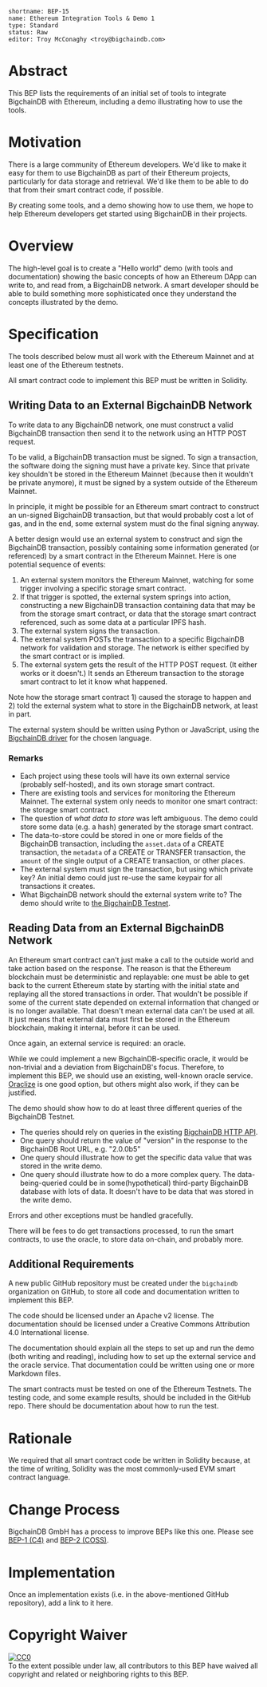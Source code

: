 ```
shortname: BEP-15
name: Ethereum Integration Tools & Demo 1
type: Standard
status: Raw
editor: Troy McConaghy <troy@bigchaindb.com>
```

# Abstract

This BEP lists the requirements of an initial set of tools to integrate BigchainDB with Ethereum, including a demo illustrating how to use the tools.

# Motivation

There is a large community of Ethereum developers. We'd like to make it easy for them to use BigchainDB as part of their Ethereum projects, particularly for data storage and retrieval. We'd like them to be able to do that from their smart contract code, if possible.

By creating some tools, and a demo showing how to use them, we hope to help Ethereum developers get started using BigchainDB in their projects.

# Overview

The high-level goal is to create a "Hello world" demo (with tools and documentation) showing the basic concepts of how an Ethereum DApp can write to, and read from, a BigchainDB network. A smart developer should be able to build something more sophisticated once they understand the concepts illustrated by the demo.

# Specification

The tools described below must all work with the Ethereum Mainnet and at least one of the Ethereum testnets.

All smart contract code to implement this BEP must be written in Solidity.

## Writing Data to an External BigchainDB Network

To write data to any BigchainDB network, one must construct a valid BigchainDB transaction then send it to the network using an HTTP POST request.

To be valid, a BigchainDB transaction must be signed. To sign a transaction, the software doing the signing must have a private key. Since that private key shouldn't be stored in the Ethereum Mainnet (because then it wouldn't be private anymore), it must be signed by a system outside of the Ethereum Mainnet.

In principle, it might be possible for an Ethereum smart contract to construct an un-signed BigchainDB transaction, but that would probably cost a lot of gas, and in the end, some external system must do the final signing anyway.

A better design would use an external system to construct and sign the BigchainDB transaction, possibly containing some information generated (or referenced) by a smart contract in the Ethereum Mainnet. Here is one potential sequence of events:

1. An external system monitors the Ethereum Mainnet, watching for some trigger involving a specific storage smart contract.
1. If that trigger is spotted, the external system springs into action, constructing a new BigchainDB transaction containing data that may be from the storage smart contract, or data that the storage smart contract referenced, such as some data at a particular IPFS hash.
1. The external system signs the transaction.
1. The external system POSTs the transaction to a specific BigchainDB network for validation and storage. The network is either specified by the smart contract or is implied.
1. The external system gets the result of the HTTP POST request. (It either works or it doesn't.) It sends an Ethereum transaction to the storage smart contract to let it know what happened.

Note how the storage smart contract 1) caused the storage to happen and 2) told the external system what to store in the BigchainDB network, at least in part.

The external system should be written using Python or JavaScript, using the [BigchainDB driver](http://docs.bigchaindb.com/projects/server/en/master/drivers-clients/index.html) for the chosen language.

### Remarks

- Each project using these tools will have its own external service (probably self-hosted), and its own storage smart contract.
- There are existing tools and services for monitoring the Ethereum Mainnet. The external system only needs to monitor one smart contract: the storage smart contract.
- The question of _what data to store_ was left ambiguous. The demo could store some data (e.g. a hash) generated by the storage smart contract.
- The data-to-store could be stored in one or more fields of the BigchainDB transaction, including the `asset.data` of a CREATE transaction, the `metadata` of a CREATE or TRANSFER transaction, the `amount` of the single output of a CREATE transaction, or other places.
- The external system must sign the transaction, but using which private key? An initial demo could just re-use the same keypair for all transactions it creates.
- What BigchainDB network should the external system write to? The demo should write to [the BigchainDB Testnet](https://testnet.bigchaindb.com/).

## Reading Data from an External BigchainDB Network

An Ethereum smart contract can't just make a call to the outside world and take action based on the response. The reason is that the Ethereum blockchain must be deterministic and replayable: one must be able to get back to the current Ethereum state by starting with the initial state and replaying all the stored transactions in order. That wouldn't be possible if some of the current state depended on external information that changed or is no longer available. That doesn't mean external data can't be used at all. It just means that external data must first be stored in the Ethereum blockchain, making it internal, before it can be used.

Once again, an external service is required: an oracle.

While we could implement a new BigchainDB-specific oracle, it would be non-trivial and a deviation from BigchainDB's focus. Therefore, to implement this BEP, we should use an existing, well-known oracle service. [Oraclize](https://docs.oraclize.it/) is one good option, but others might also work, if they can be justified.

The demo should show how to do at least three different queries of the BigchainDB Testnet.

- The queries should rely on queries in the existing [BigchainDB HTTP API](http://docs.bigchaindb.com/projects/server/en/master/http-client-server-api.html).
- One query should return the value of "version" in the response to the BigchainDB Root URL, e.g. "2.0.0b5"
- One query should illustrate how to get the specific data value that was stored in the write demo.
- One query should illustrate how to do a more complex query. The data-being-queried could be in some(hypothetical) third-party BigchainDB database with lots of data. It doesn't have to be data that was stored in the write demo.

Errors and other exceptions must be handled gracefully.

There will be fees to do get transactions processed, to run the smart contracts, to use the oracle, to store data on-chain, and probably more.

## Additional Requirements

A new public GitHub repository must be created under the `bigchaindb` organization on GitHub, to store all code and documentation written to implement this BEP.

The code should be licensed under an Apache v2 license. The documentation should be licensed under a Creative Commons Attribution 4.0 International license.

The documentation should explain all the steps to set up and run the demo (both writing and reading), including how to set up the external service and the oracle service. That documentation could be written using one or more Markdown files.

The smart contracts must be tested on one of the Ethereum Testnets. The testing code, and some example results, should be included in the GitHub repo. There should be documentation about how to run the test.

# Rationale

We required that all smart contract code be written in Solidity because, at the time of writing, Solidity was the most commonly-used EVM smart contract language.

# Change Process

BigchainDB GmbH has a process to improve BEPs like this one. Please see [BEP-1 (C4)](../1) and [BEP-2 (COSS)](../2).

# Implementation

Once an implementation exists (i.e. in the above-mentioned GitHub repository), add a link to it here.

# Copyright Waiver

<p xmlns:dct="http://purl.org/dc/terms/">
  <a rel="license"
     href="http://creativecommons.org/publicdomain/zero/1.0/">
    <img src="http://i.creativecommons.org/p/zero/1.0/88x31.png" style="border-style: none;" alt="CC0" />
  </a>
  <br />
  To the extent possible under law, all contributors to this BEP
  have waived all copyright and related or neighboring rights to this BEP.
</p>
